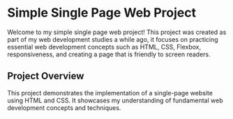 # Simple Single Page Web Project

Welcome to my simple single page web project! This project was created as part of my web development studies a while ago, it focuses on practicing essential web development concepts such as HTML, CSS, Flexbox, responsiveness, and creating a page that is friendly to screen readers.

## Project Overview

This project demonstrates the implementation of a single-page website using HTML and CSS. It showcases my understanding of fundamental web development concepts and techniques.
